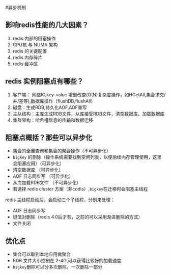 #异步机制
## 影响redis性能的几大因素？
1. redis 内部的阻塞操作
2. CPU核 与 NUMA 架构
3. redis 的关键配置
4. redis 内存碎片
5. redis 缓冲区

## redis 实例阻塞点有哪些？
1. 客户端： 网络IO,key-value 增删改查(O(N)复杂度操作，如HGetAll,集合求交/并/差等),数据库操作（flushDB,flushAll）
2. 磁盘：生成RDB,持久化AOF,AOF重写
3. 主从结构：主库生成RDB文件，从库接受RDB文件，清空数据库，加载数据库
4. 集群架构：哈希槽信息的传输和数据迁移

## 阻塞点概括？那些可以异步化
* 集合的全量查询和集合的聚合操作（不可异步化）
* `bigkey` 的删除（操作系统需要找到空闲列表，以便后续内存管理使用，这里会阻塞应用）（可异步化）
* 清空数据库  （可异步化）
* AOF 日志同步写 （可异步化）
* 从库加载RDB文件 （不可异步化）
* 若选择 redis cluster 方案（非codis）,`bigkey`在迁移时会阻塞主线程

redis 主线程启动后，会启动三个子线程，分别来处理：
* AOF 日志同步写
* 键值对删除（redis 4.0后才有，之前的可以采用渐进删除的方式）
* 文件关闭

## 优化点
* 集合可以取到本地应用做聚合
* RDB 文件大小控制在 2-4G,可以获得比较好的加载速度
* `bigkey`删除可以分多次删除，一次删除一部分
